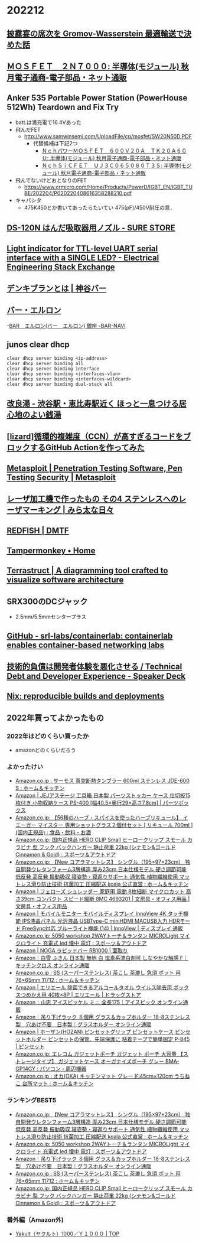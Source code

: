 # 202212

## [披露宴の席次を Gromov-Wasserstein 最適輸送で決めた話](https://zenn.dev/akira_t/articles/seat-opt-via-gw)

## [ＭＯＳＦＥＴ　２Ｎ７０００: 半導体(モジュール) 秋月電子通商-電子部品・ネット通販](https://akizukidenshi.com/catalog/g/gI-09723/)

## Anker 535 Portable Power Station (PowerHouse 512Wh) Teardown and Fix Try
- batt.は満充電で16.4Vあった
- 飛んだFET
  - http://www.samwinsemi.com/UploadFile/cp/mosfet/SW20N50D.PDF
    - 代替候補は下記2つ
      - [ＮｃｈパワーＭＯＳＦＥＴ　６００Ｖ２０Ａ　ＴＫ２０Ａ６０Ｕ: 半導体(モジュール) 秋月電子通商-電子部品・ネット通販](https://akizukidenshi.com/catalog/g/gI-08419/)
      - [ＮｃｈＳｉＣＦＥＴ　ＵＪ３Ｃ０６５０８０Ｔ３Ｓ: 半導体(モジュール) 秋月電子通商-電子部品・ネット通販](https://akizukidenshi.com/catalog/g/gI-16323/)
- 飛んでないけどおとなりのFET
  - https://www.crmicro.com/Home/Products/PowerD/IGBT_EN/IGBT_TUBE/202204/P020220408616358288210.pdf
- キャパシタ
  - 475K450とか書いてあったらたいてい 475(pF)/450V耐圧の意．

## [DS-120N はんだ吸取器用ノズル - SURE STORE](https://www.sure-store.com/product/461)

## [Light indicator for TTL-level UART serial interface with a SINGLE LED? - Electrical Engineering Stack Exchange](https://electronics.stackexchange.com/questions/564486/light-indicator-for-ttl-level-uart-serial-interface-with-a-single-led)

## [デンキブランとは | 神谷バー](http://www.kamiya-bar.com/denkibran.html)

## [バー・エルロン](http://www.ginzanoyoru.com/shopinfo/35714031/35714031.html)
-[BAR　エルロン(バー　エルロン) 銀座 -BAR-NAVI](https://bar-navi.suntory.co.jp/shop/0335714031/)

## junos clear dhcp
```
clear dhcp server binding <ip-address>
clear dhcp server binding all
clear dhcp server binding interface
clear dhcp server binding <interfaces-vlan>
clear dhcp server binding <interfaces-wildcard>
clear dhcp server binding dual-stack all
```

## [改良湯 - 渋谷駅・恵比寿駅近く ほっと一息つける居心地のよい銭湯](https://kairyou-yu.com/)

## [[lizard]循環的複雑度（CCN）が高すぎるコードをブロックするGitHub Actionを作ってみた](https://zenn.dev/u_not/articles/e9d0c47d306ba6)

## [Metasploit | Penetration Testing Software, Pen Testing Security | Metasploit](https://www.metasploit.com/)

## [レーザ加工機で作ったもの その4 ステンレスへのレーザマーキング  |  みら太な日々](https://miratanahibi.com/lasersample04)

## [REDFISH | DMTF](https://www.dmtf.org/standards/redfish)

## [Tampermonkey • Home](https://www.tampermonkey.net/)

## [Terrastruct | A diagramming tool crafted to visualize software architecture](https://terrastruct.com/)

## SRX300のDCジャック
- 2.5mm/5.5mmセンタープラス

## [GitHub - srl-labs/containerlab: containerlab enables container-based networking labs](https://github.com/srl-labs/containerlab)

## [技術的負債は開発者体験を悪化させる / Technical Debt and Developer Experience - Speaker Deck](https://htn.to/3NwvjLEpLY)

## [Nix: reproducible builds and deployments](https://nixos.org/)

## 2022年買ってよかったもの

### 2022年はどのくらい買ったか
- amazonどのくらいだろう

### よかったけい
- [Amazon.co.jp : サーモス 真空断熱タンブラー 600ml ステンレス JDE-600 S : ホーム＆キッチン](https://www.amazon.co.jp/gp/product/B01B44XSX6/)
- [Amazon | JEJアステージ 工具箱 日本製 パーツストッカー ケース 仕切板15枚付き 小物収納ケース PS-400 [幅40.5×奥行29×高さ7.8cm] | パーツボックス](https://www.amazon.co.jp/gp/product/B009V9WOUU/)
- [Amazon.co.jp: 【56種のハーブ・スパイスを使ったハーブリキュール】 イエーガー マイスター 専用ショットグラス２個付セット [ リキュール 700ml ] (国内正規品) : 食品・飲料・お酒](https://www.amazon.co.jp/gp/product/B09J8CGLCM/)
- [Amazon.co.jp: 国内正規品 HERO CLIP Small ヒーロークリップ スモール カラビナ 型 フック バックハンガー 静止荷重 22kg (シナモン&ゴールド Cinnamon & Gold) : スポーツ＆アウトドア](https://www.amazon.co.jp/gp/product/B08GQGC58G/)
- [Amazon.co.jp: 【New コアラマットレス】 シングル（195×97×23cm） 独自開発ウレタンフォーム3層構造 厚み23cm 日本仕様モデル 硬さ調節可能 低反発 高反発 振動吸収 寝姿勢・寝返りサポート 通気性 植物繊維使用 マットレス滑り防止技術 抗菌加工 圧縮配送 koala 公式直営 : ホーム＆キッチン](https://www.amazon.co.jp/gp/product/B09KS6C7HH/)
- [Amazon | フェローズ シュレッダー 家庭用 電動 8枚細断 マイクロカット 高さ39cm コンパクト スピード細断 8MC 4693201 | 文房具・オフィス用品 | 文房具・オフィス用品](https://www.amazon.co.jp/gp/product/B08PTX2W1Z/)
- [Amazon | モバイルモニター モバイルディスプレイ InnoView 4K タッチ機能 IPS液晶パネル 光沢液晶 USBType-C miniHDMI MACUSB入力 HDRモード FreeSync対応 ブルーライト機能 (14) | InnoView | ディスプレイ 通販](https://www.amazon.co.jp/gp/product/B092H1Q6B2/)
- [Amazon.co.jp: 5050 workshop 2WAYトーチ＆ランタン MICROLight マイクロライト 充電式 led 懐中 電灯 : スポーツ＆アウトドア](https://www.amazon.co.jp/gp/product/B09X4YWGP8/)
- [Amazon | NOGA ラピッドバー RB1000 | 面取り](https://www.amazon.co.jp/gp/product/B002K03FO6/)
- [Amazon｜白雪 ふきん 日本製 無地 白 塩素系漂白剤可 しなやかな触感 F｜キッチンクロス オンライン通販](https://www.amazon.co.jp/gp/product/B076R78827/)
- [Amazon.co.jp : SS (スーパーステンレス) 茶こし 茶漉し 急須 ポット 用 76×65mm 11712 : ホーム＆キッチン](https://www.amazon.co.jp/gp/product/B07PBQKNQV/)
- [Amazon | エリエール 除菌できるアルコールタオル ウイルス除去用 ボックスつめかえ用 40枚×8P | エリエール | ドラッグストア](https://www.amazon.co.jp/gp/product/B09GK5KV13/)
- [Amazon｜山忠 アイスピッケル ミニ 全長175｜アイスピック オンライン通販](https://www.amazon.co.jp/gp/product/B004D28VNO/)
- [Amazon｜吊り下げラック ８個用 グラス＆カップホルダー 18-8ステンレス製　穴あけ不要　日本製｜グラスホルダー オンライン通販](https://www.amazon.co.jp/gp/product/B09CCF4JX4/)
- [Amazon | ホーザン(HOZAN) ピンセットグリップ ピンセットケース ピンセットホルダー ピンセットの保管、先端保護に 粘着テープで簡単固定 P-845 | ピンセット](https://www.amazon.co.jp/gp/product/B004MXMADQ/)
- [Amazon.co.jp: エレコム ガジェットポーチ ガジェット ポーチ 大容量 【ストレージタイプ】 ガジェットケース オーガナイズポーチ グレー BMA-GP14GY : パソコン・周辺機器](https://www.amazon.co.jp/gp/product/B08DCZ2B8R/)
- [Amazon.co.jp : オカ(OKA) キッチンマット グレー 約45cm×120cm うちねこ 台所マット : ホーム＆キッチン](https://www.amazon.co.jp/gp/product/B07P6HWJDC/)

### ランキングBEST5
- [Amazon.co.jp: 【New コアラマットレス】 シングル（195×97×23cm） 独自開発ウレタンフォーム3層構造 厚み23cm 日本仕様モデル 硬さ調節可能 低反発 高反発 振動吸収 寝姿勢・寝返りサポート 通気性 植物繊維使用 マットレス滑り防止技術 抗菌加工 圧縮配送 koala 公式直営 : ホーム＆キッチン](https://www.amazon.co.jp/gp/product/B09KS6C7HH/)
- [Amazon.co.jp: 5050 workshop 2WAYトーチ＆ランタン MICROLight マイクロライト 充電式 led 懐中 電灯 : スポーツ＆アウトドア](https://www.amazon.co.jp/gp/product/B09X4YWGP8/)
- [Amazon｜吊り下げラック ８個用 グラス＆カップホルダー 18-8ステンレス製　穴あけ不要　日本製｜グラスホルダー オンライン通販](https://www.amazon.co.jp/gp/product/B09CCF4JX4/)
- [Amazon.co.jp : SS (スーパーステンレス) 茶こし 茶漉し 急須 ポット 用 76×65mm 11712 : ホーム＆キッチン](https://www.amazon.co.jp/gp/product/B07PBQKNQV/)
- [Amazon.co.jp: 国内正規品 HERO CLIP Small ヒーロークリップ スモール カラビナ 型 フック バックハンガー 静止荷重 22kg (シナモン&ゴールド Cinnamon & Gold) : スポーツ＆アウトドア](https://www.amazon.co.jp/gp/product/B08GQGC58G/)

### 番外編（Amazon外)
- [Yakult（ヤクルト）1000／Ｙ１０００ | TOP](https://www.yakult.co.jp/yakult1000/)

